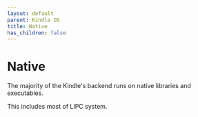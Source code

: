 ```yaml
---
layout: default
parent: Kindle OS
title: Native
has_children: false
---
```


# Native
The majority of the Kindle's backend runs on native libraries and executables.

This includes most of LIPC system.